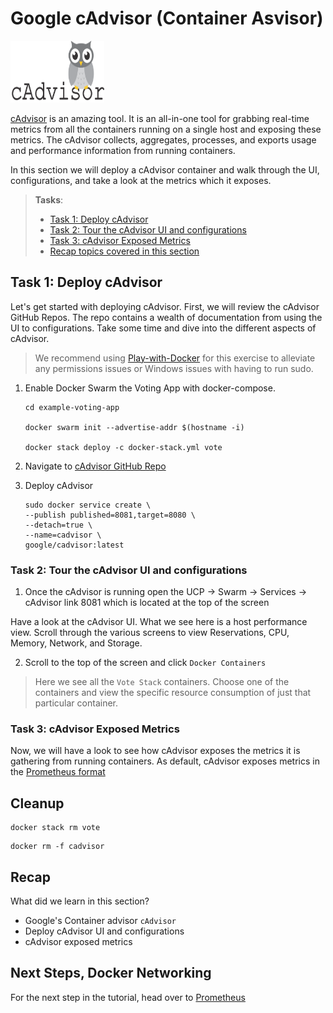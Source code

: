 # Google cAdvisor (Container Asvisor)

<img src="https://raw.githubusercontent.com/56kcloud/Training/master/img/cadvisor-logo.png" alt="cAdvisor Logo" width="150" height="99"> 

[cAdvisor](https://hub.docker.com/r/google/cadvisor/) is an amazing tool. It is an all-in-one tool for grabbing real-time metrics from all the containers running on a single host and exposing these metrics. The cAdvisor collects, aggregates, processes, and exports usage and performance information from running containers.

In this section we will deploy a cAdvisor container and walk through the UI, configurations, and take a look at the metrics which it exposes.

> **Tasks**:
>
>
> * [Task 1: Deploy cAdvisor](#Task_1)
> * [Task 2: Tour the cAdvisor UI and configurations](#Task_2)
> * [Task 3: cAdvisor Exposed Metrics](#Task_3)
> * [Recap topics covered in this section](#Recap)

## <a name="Task_1"></a>Task 1: Deploy cAdvisor

Let's get started with deploying cAdvisor. First, we will review the cAdvisor GitHub Repos. The repo contains a wealth of documentation from using the UI to configurations. Take some time and dive into the different aspects of cAdvisor.

> We recommend using [Play-with-Docker](https://labs.play-with-docker.com/) for this exercise to alleviate any permissions issues or Windows issues with having to run sudo.


1. Enable Docker Swarm the Voting App with docker-compose.

    ```
    cd example-voting-app

    docker swarm init --advertise-addr $(hostname -i)

    docker stack deploy -c docker-stack.yml vote
    
    ```

3. Navigate to [cAdvisor GitHub Repo](https://github.com/google/cadvisor)


4. Deploy cAdvisor

    ```
    sudo docker service create \
    --publish published=8081,target=8080 \
    --detach=true \
    --name=cadvisor \
    google/cadvisor:latest
    ```
    

### <a name="Task_2"></a>Task 2: Tour the cAdvisor UI and configurations

1. Once the cAdvisor is running open the UCP -> Swarm -> Services -> cAdvisor link 8081 which is located at the top of the screen

Have a look at the cAdvisor UI. What we see here is a host performance view. Scroll through the various screens to view Reservations, CPU, Memory, Network, and Storage.

2. Scroll to the top of the screen and click `Docker Containers`

> Here we see all the `Vote Stack` containers. Choose one of the containers and view the specific resource consumption of just that particular container.


### <a name="Task_3"></a>Task 3: cAdvisor Exposed Metrics

Now, we will have a look to see how cAdvisor exposes the metrics it is gathering from running containers. As default, cAdvisor exposes metrics in the [Prometheus format](https://prometheus.io/docs/instrumenting/writing_exporters/)

## Cleanup

  ```
  docker stack rm vote
  ```

  ```
  docker rm -f cadvisor
  ``` 

## <a name="Terminology"></a>Recap

What did we learn in this section?

* Google's Container advisor `cAdvisor`
* Deploy cAdvisor UI and configurations
* cAdvisor exposed metrics

## Next Steps, Docker Networking
For the next step in the tutorial, head over to [Prometheus](./monitoring-stack.md)